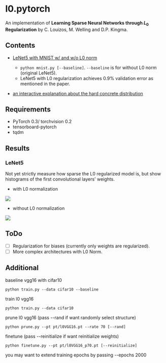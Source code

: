 # l0.pytorch

An implementation of **Learning Sparse Neural Networks through $L_0$ Regularization** by C. Louizos, M. Welling and D.P. Kingma.

## Contents

* [LeNet5 with MNIST w/ and w/o L0 norm](train.py)
    + `python mnist.py [--baseline]`. `--baseline` is for without L0 norm (original LeNet5).
    + LeNet5 with L0 regularization achieves 0.9% validation error as mentioned in the paper.

* [an interactive explanation about the hard concrete distribution](notebooks/hard_concrete.ipynb)

## Requirements

* PyTorch 0.3/ torchvision 0.2
* tensorboard-pytorch
* tqdm

## Results

### LeNet5

Not yet strictly measure how sparse the L0 regularized model is, but show histograms of the first convolutional layers' weights.

* with L0 normalization

![](images/LeNetwithL0.png)

* without L0 normalization

![](images/LeNetwithoutL0.png)

## ToDo

- [ ] Regularization for biases (currently only weights are regularized).
- [ ] More complex architectures with L0 Norm.

## Additional
baseline vgg16 with cifar10
```
python train.py --data cifar10 --baseline
```
train l0 vgg16
```
python train.py --data cifar10
```
prune l0 vgg16 (pass --rand if want randomly select structure)
```
python prune.py --pt pt/l0VGG16.pt --rate 70 [--rand]
```
finetune (pass --reinitialize if want reinitialize weights)
```
python finetune.py --pt pt/l0VGG16_p70.pt [--reinitialize]
```
you may want to extend training epochs by passing --epochs 2000
